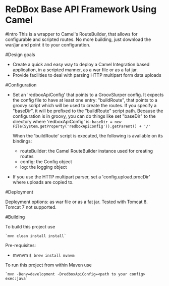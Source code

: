 ReDBox Base API Framework Using Camel
===========================

#Intro
This is a wrapper to Camel's RouteBuilder, that allows for configurable and scripted routes. No more building, just download  the war/jar and point it to your configuration.

#Design goals

- Create a quick and easy way to deploy a Camel Integration based application, in a scripted manner, as a war file or as a fat jar.
- Provide facilities to deal with parsing HTTP multipart form data uploads

#Configuration

- Set an 'redboxApiConfig' that points to a GroovSlurper config. It expects the config file to have at least one entry: "buildRoute", that points to a groovy script which will be used to create the routes. If you specify a "baseDir", it will be prefixed to the "buildRoute" script path. Because the configuration is in groovy, you can do things like set "baseDir" to the directory where 'redboxApiConfig' is:
`baseDir = new File(System.getProperty('redboxApiConfig')).getParent() + '/'`

  When the 'buildRoute' script is executed, the following is available on its bindings:
    - routeBuilder: the Camel RouteBuilder instance used for creating routes
    - config:  the Config object
    - log: the logging object
  
- If you use the HTTP multipart parser, set a 'config.upload.procDir' where uploads are copied to.

#Deployment

Deployment options: as war file or as a fat jar. Tested with Tomcat 8. Tomcat 7 not supported.

#Building

To build this project use

    `mvn clean install install`
    
Pre-requisites:
  - mvnvm
    `$ brew install mvnvm`

To run this project from within Maven use

    `mvn -Denv=development -DredboxApiConfig=<path to your config> exec:java`
